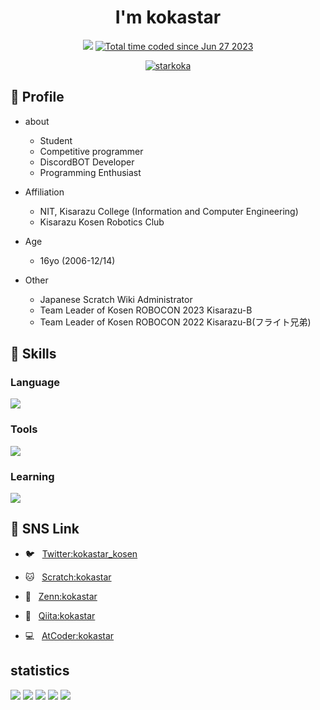 <h1 align="center">I'm kokastar</h1>


<p align="center">
  <a href="https://atcoder.jp/users/kokastar" target="_blank" title="kokastar"><img src="https://img.shields.io/endpoint?url=https%3A%2F%2Fatcoder-badges.now.sh%2Fapi%2Fatcoder%2Fjson%2Fkokastar" /></a> 
  <a href="https://wakatime.com/@bbdacbf7-1444-4488-999e-7482ce2f520d"><img src="https://wakatime.com/badge/user/bbdacbf7-1444-4488-999e-7482ce2f520d.svg" alt="Total time coded since Jun 27 2023" /></a>
  
<p align="center"> 
  <a href="https://github.com/ryo-ma/github-profile-trophy"><img src="https://github-profile-trophy.vercel.app/?username=starkoka&column=7&theme=onedark&margin-w=10&margin-h=10" alt="starkoka" /></a>
</p>

## 📝 Profile
- about
  - Student
  - Competitive programmer
  - DiscordBOT Developer
  - Programming Enthusiast

- Affiliation
  - NIT, Kisarazu College (Information and Computer Engineering)
  - Kisarazu Kosen Robotics Club

- Age
  - 16yo (2006-12/14)

- Other
  - Japanese Scratch Wiki Administrator
  - Team Leader of Kosen ROBOCON 2023 Kisarazu-B
  - Team Leader of Kosen ROBOCON 2022 Kisarazu-B(フライト兄弟)

## 🌱 Skills
### Language
<a href="https://www.typescriptlang.org/" target="_blank" rel="noreferrer"> <img src="https://skillicons.dev/icons?i=py,c,cpp,nodejs,bots,raspberrypi&theme=light"/> </a>
### Tools
<a href="https://www.typescriptlang.org/" target="_blank" rel="noreferrer"> <img src="https://skillicons.dev/icons?i=git,github,linux,idea&theme=light"/> </a>
### Learning
<a href="https://www.typescriptlang.org/" target="_blank" rel="noreferrer"> <img src="https://skillicons.dev/icons?i=docker,ts,react,nextjs&theme=light"/> </a>

## 🔗 SNS Link
 
  - 🐦 &nbsp; <a href="https://twitter.com/kokastar_kosen">Twitter:kokastar_kosen</a>

  - 🐱 &nbsp; <a href="https://scratch.mit.edu/users/kokastar/">Scratch:kokastar</a>

  - 📒 &nbsp; <a href="https://zenn.dev/kokastar">Zenn:kokastar</a>

  - 📝 &nbsp; <a href="https://qiita.com/kokastar">Qiita:kokastar</a>
  
  - 💻 &nbsp; <a href="https://atcoder.jp/users/kokastar">AtCoder:kokastar</a>
  
  
 ## statistics
   
![](http://github-profile-summary-cards.vercel.app/api/cards/profile-details?username=starkoka&theme=github_dark)
![](http://github-profile-summary-cards.vercel.app/api/cards/repos-per-language?username=starkoka&theme=github_dark)
![](http://github-profile-summary-cards.vercel.app/api/cards/most-commit-language?username=starkoka&theme=github_dark)
![](http://github-profile-summary-cards.vercel.app/api/cards/stats?username=starkoka&theme=github_dark)
![](http://github-profile-summary-cards.vercel.app/api/cards/productive-time?username=starkoka&theme=github_dark&utcOffset=9)
  

